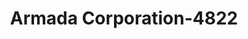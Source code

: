 ---
f_zip-code: 98840
f_state-code: WA
title: Armada Corporation-4822
f_phone: 509-422-1200
f_city-only: Okanogan
f_address: 110 West Oak Street Okanogan
f_location-unique-id: '4822'
slug: armada-corporation-4822
updated-on: '2024-05-30T13:46:58.046Z'
created-on: '2024-05-30T13:36:59.803Z'
published-on: '2024-05-30T13:54:32.469Z'
f_city-state: cms/city/okanogan-wa.md
f_company: cms/company/armada-corporation.md
f_state: cms/state/washington.md
layout: '[payday-loan].html'
tags: payday-loan
---